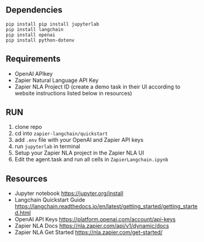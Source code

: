 
## Dependencies 

```
pip install pip install jupyterlab
pip install langchain
pip install openai
pip install python-dotenv
```

##  Requirements
- OpenAI APIkey
- Zapier Natural Language API Key
- Zapier NLA Project ID (create a demo task in their UI according to website instructions listed below in resources)


## RUN 
1. clone repo
2. cd into `zapier-langchain/quickstart` 
3. add `.env` file with your OpenAI and Zapier API keys
4. run
```jupyterlab``` in terminal
5. Setup your Zapier NLA project in the Zapier NLA UI
6. Edit the agent.task and run all cells in `ZapierLangchain.ipynb`

## Resources

- Jupyter notebook https://jupyter.org/install
- Langchain Quickstart Guide https://langchain.readthedocs.io/en/latest/getting_started/getting_started.html
- OpenAI API Keys https://platform.openai.com/account/api-keys
- Zapier NLA Docs https://nla.zapier.com/api/v1/dynamic/docs
- Zapier NLA Get Started https://nla.zapier.com/get-started/